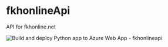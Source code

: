 # fkhonlineApi

API for fkhonline.net

![Build and deploy Python app to Azure Web App - fkhonlineapi](https://github.com/fkoh111/fkhonlineApi/workflows/Build%20and%20deploy%20Python%20app%20to%20Azure%20Web%20App%20-%20fkhonlineapi/badge.svg?branch=master&event=push)
